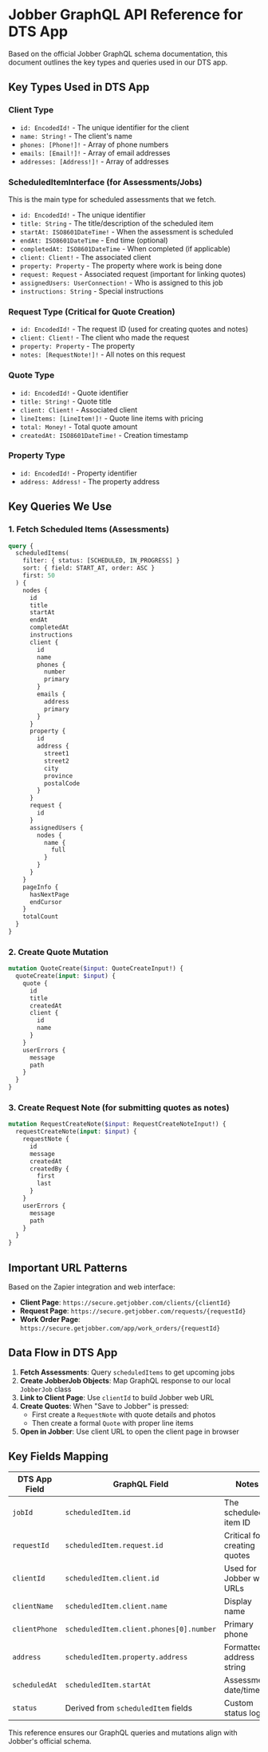 # Jobber GraphQL API Reference for DTS App

Based on the official Jobber GraphQL schema documentation, this document outlines the key types and queries used in our DTS app.

## Key Types Used in DTS App

### Client Type
- `id: EncodedId!` - The unique identifier for the client
- `name: String!` - The client's name
- `phones: [Phone!]!` - Array of phone numbers
- `emails: [Email!]!` - Array of email addresses
- `addresses: [Address!]!` - Array of addresses

### ScheduledItemInterface (for Assessments/Jobs)
This is the main type for scheduled assessments that we fetch.
- `id: EncodedId!` - The unique identifier
- `title: String` - The title/description of the scheduled item
- `startAt: ISO8601DateTime!` - When the assessment is scheduled
- `endAt: ISO8601DateTime` - End time (optional)
- `completedAt: ISO8601DateTime` - When completed (if applicable)
- `client: Client!` - The associated client
- `property: Property` - The property where work is being done
- `request: Request` - Associated request (important for linking quotes)
- `assignedUsers: UserConnection!` - Who is assigned to this job
- `instructions: String` - Special instructions

### Request Type (Critical for Quote Creation)
- `id: EncodedId!` - The request ID (used for creating quotes and notes)
- `client: Client!` - The client who made the request
- `property: Property` - The property
- `notes: [RequestNote!]!` - All notes on this request

### Quote Type
- `id: EncodedId!` - Quote identifier
- `title: String!` - Quote title
- `client: Client!` - Associated client
- `lineItems: [LineItem!]!` - Quote line items with pricing
- `total: Money!` - Total quote amount
- `createdAt: ISO8601DateTime!` - Creation timestamp

### Property Type
- `id: EncodedId!` - Property identifier
- `address: Address!` - The property address

## Key Queries We Use

### 1. Fetch Scheduled Items (Assessments)
```graphql
query {
  scheduledItems(
    filter: { status: [SCHEDULED, IN_PROGRESS] }
    sort: { field: START_AT, order: ASC }
    first: 50
  ) {
    nodes {
      id
      title
      startAt
      endAt
      completedAt
      instructions
      client {
        id
        name
        phones {
          number
          primary
        }
        emails {
          address
          primary
        }
      }
      property {
        id
        address {
          street1
          street2
          city
          province
          postalCode
        }
      }
      request {
        id
      }
      assignedUsers {
        nodes {
          name {
            full
          }
        }
      }
    }
    pageInfo {
      hasNextPage
      endCursor
    }
    totalCount
  }
}
```

### 2. Create Quote Mutation
```graphql
mutation QuoteCreate($input: QuoteCreateInput!) {
  quoteCreate(input: $input) {
    quote {
      id
      title
      createdAt
      client {
        id
        name
      }
    }
    userErrors {
      message
      path
    }
  }
}
```

### 3. Create Request Note (for submitting quotes as notes)
```graphql
mutation RequestCreateNote($input: RequestCreateNoteInput!) {
  requestCreateNote(input: $input) {
    requestNote {
      id
      message
      createdAt
      createdBy {
        first
        last
      }
    }
    userErrors {
      message
      path
    }
  }
}
```

## Important URL Patterns

Based on the Zapier integration and web interface:
- **Client Page**: `https://secure.getjobber.com/clients/{clientId}`
- **Request Page**: `https://secure.getjobber.com/requests/{requestId}`
- **Work Order Page**: `https://secure.getjobber.com/app/work_orders/{requestId}`

## Data Flow in DTS App

1. **Fetch Assessments**: Query `scheduledItems` to get upcoming jobs
2. **Create JobberJob Objects**: Map GraphQL response to our local `JobberJob` class
3. **Link to Client Page**: Use `clientId` to build Jobber web URL
4. **Create Quotes**: When "Save to Jobber" is pressed:
   - First create a `RequestNote` with quote details and photos
   - Then create a formal `Quote` with proper line items
5. **Open in Jobber**: Use client URL to open the client page in browser

## Key Fields Mapping

| DTS App Field | GraphQL Field | Notes |
|---------------|---------------|-------|
| `jobId` | `scheduledItem.id` | The scheduled item ID |
| `requestId` | `scheduledItem.request.id` | Critical for creating quotes |
| `clientId` | `scheduledItem.client.id` | Used for Jobber web URLs |
| `clientName` | `scheduledItem.client.name` | Display name |
| `clientPhone` | `scheduledItem.client.phones[0].number` | Primary phone |
| `address` | `scheduledItem.property.address` | Formatted address string |
| `scheduledAt` | `scheduledItem.startAt` | Assessment date/time |
| `status` | Derived from `scheduledItem` fields | Custom status logic |

This reference ensures our GraphQL queries and mutations align with Jobber's official schema.
